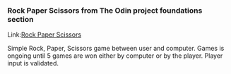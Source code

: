 ### Rock Paper Scissors from The Odin project foundations section

Link:[Rock Paper Scissors](https://www.theodinproject.com/lessons/foundations-rock-paper-scissors/project_submissions)

Simple Rock, Paper, Scissors game between user and computer.
Games is ongoing until 5 games are won either by computer or by the player. 
Player input is validated.
